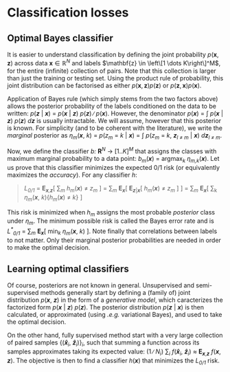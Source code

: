 # Classification losses

## Optimal Bayes classifier

It is easier to understand classification by defining the joint probability $p(\mathbf{x}, \mathbf{z})$ 
across data $\mathbf{x} \in \mathbb{R}^N$ and labels $\mathbf{z} \in \left\[1 \dots K\right\]^M$,
for the entire (infinite) collection of pairs.
Note that this collection is larger than just the training or testing set. Using the 
product rule of probability, this joint distribution can be factorised as either 
$p(\mathbf{x}, \mathbf{z}) p(\mathbf{z})$ or $p(\mathbf{z}, \mathbf{x}) p(\mathbf{x})$.

Application of Bayes rule (which simply stems from the two factors above) allows the 
posterior probability of the labels conditioned on the data to be written: 
_p_(_**z**_ | _**x**_) = _p_(_**x**_ | _**z**_) _p_(_**z**_) &#8725; _p_(_**x**_). 
However, the denominator _p_(_**x**_) = &int; _p_(_**x**_ | _**z**_) _p_(_**z**_) _d**z**_
is usually intractable. We will assume, however that this posterior is known.
For simplicity (and to be coherent with the literature), we write the _marginal_
posterior as _&eta;<sub>m</sub>_(_**x**_, _k_) = _p_(_z<sub>m</sub>_ = _k_ | _**x**_) 
= &int; _p_(_z<sub>m</sub>_ = _k_, _**z**<sub>l &ne; m</sub>_ | _**x**_) _d**z**<sub>l &ne; m</sub>_.

Now, we define the classifier _b:_ **R**<sup>_N_</sup> 	&rarr; [1.._K_]<sup>_M_</sup> that assigns the 
classes with maximum marginal probability to a data point: _b<sub>m</sub>_(_**x**_) = argmax<sub>_k_</sub> _&eta;<sub>m,k</sub>_(_**x**_).
Let us prove that this classifier minimizes the expected 0/1 risk (or equivalently maximizes the _accuracy_). For any classifier _h_:
> _L<sub>0/1</sub>_ = **E**<sub>_**x**,**z**_</sub>[ &sum;<sub>_m_</sub> _h<sub>m</sub>_(_**x**_) &ne; _z<sub>m</sub>_ ]
> = &sum;<sub>_m_</sub> **E**<sub>_**x**_</sub>[ **E**<sub>_**z**_|_**x**_</sub>[ _h<sub>m</sub>_(_**x**_) &ne; _z<sub>m</sub>_ ] ]
> = &sum;<sub>_m_</sub> **E**<sub>_**x**_</sub>[ &sum;<sub>k</sub> _&eta;<sub>m</sub>_(_**x**_, _k_){_h<sub>m</sub>_(_**x**_) &ne; _k_} ]

This risk is minimized when _h<sub>m</sub>_ assigns the most probable _posterior_ class under _&eta;<sub>m</sub>_. 
The minimum possible risk is called the Bayes error rate and is 
_L<sup>*</sup><sub>0/1</sub>_ = &sum;<sub>_m_</sub> **E**<sub>_**x**_</sub>[ min<sub>_k_</sub> _&eta;<sub>m</sub>_(_**x**_, _k_) ].
Note finally that correlations between labels to not matter. Only their marginal posterior probabilities are needed 
in order to make the optimal decision.

## Learning optimal classifiers

Of course, posteriors are not known in general. Unsupervised and semi-supervised methods generally start 
by defining a (family of) joint distribution _p_(_**x**_, _**z**_) in the form of a _generative model_, which 
caracterizes the factorized form _p_(_**x**_ | _**z**_) _p_(_**z**_). The posterior distribution _p_(_**z**_ | _**x**_)
is then calculated, or approximated (using _.e.g._ variational Bayes), and used to take the optimal decision.

On the other hand, fully supervised method start with a very large collection of paired samples {(_**x&#770;**_<sub>_i_</sub>, _**z&#770;**_<sub>_i_</sub>)}<sub>_i_</sub>, 
such that summing a function across its samples approximates taking its expected value: 
(1 &#8725; _N<sub>i</sub>_) &sum;<sub>_i_</sub> _f_(_**x&#770;**_<sub>_i_</sub>, _**z&#770;**_<sub>_i_</sub>) &approx; **E**<sub>_**x**_,_**z**_</sub> _f_(_**x**_, _**z**_).
The objective is then to find a classifier _h_(_**x**_) that minimizes the _L<sub>0/1</sub>_ risk.
